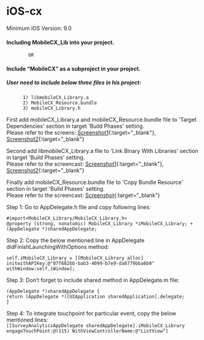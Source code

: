 # iOS-cx
   Minimum iOS Version: 9.0

#### Including MobileCX_Lib into your project.
            OR
#### Include “MobileCX” as a subproject in your project.

##### User need to include below three files in his project:
          1) libmobileCX_Library.a
          2) MobileCX_Resource.bundle
          3) mobileCX_Library.h


First add mobileCX_Library.a and mobileCX_Resource.bundle file to 'Target Dependencies' section  in target 'Build Phases' setting.<br>
Please refer to the screens: [Screenshot1](https://app.screencast.com/ZWgPjcdG9pf7U){:target="_blank"}, [Screenshot2](https://app.screencast.com/cUIpqDPyp6bRl){:target="_blank"}

Second add libmobileCX_Library.a file to 'Link Binary With Libraries' section in target 'Build Phases' setting.<br>
Please refer to the screencast: [Screenshot1](https://app.screencast.com/fDs7Lr8h3YPFJ){:target="_blank"}, [Screenshot2](https://app.screencast.com/xTTbmOLoYFnUi){:target="_blank"}


Finally add mobileCX_Resource.bundle file to 'Copy Bundle Resource' section in target 'Build Phases' setting. <br>
Please refer to the screencast: [Screenshot](https://app.screencast.com/qb0lNBAGKPGCh){:target="_blank"}

Step 1:
    Go to AppDelegate.h file and copy following lines:

   `#import<MobileCX_Library/MobileCX_Library.h>` <br>
   `@property (strong, nonatomic) MobileCX_Library *iMobileCX_Library;
    + (AppDelegate *)sharedAppDelegate;`

Step 2:
    Copy the below mentioned line in AppDelegate didFinishLaunchingWithOptions method:

`self.iMobileCX_Library = [[MobileCX_Library alloc]` <br> `initwithAPIKey:@"87f682bb-bab3-4099-b7e9-da8779bba6b0" withWindow:self.iWindow];`


 Step 3:
    Don’t forget to include shared method in AppDelegate.m file:

`(AppDelegate *)sharedAppDelegate {`<br>
        `return (AppDelegate *)[UIApplication sharedApplication].delegate;` <br>
`}`

 Step 4: 
    To integrate touchpoint for particular event, copy the below mentioned lines:<br>
    `[[SurveyAnalyticsAppDelegate sharedAppDelegate].iMobileCX_Library engageTouchPoint:@(115) WithViewControllerName:@"ListView"]`
